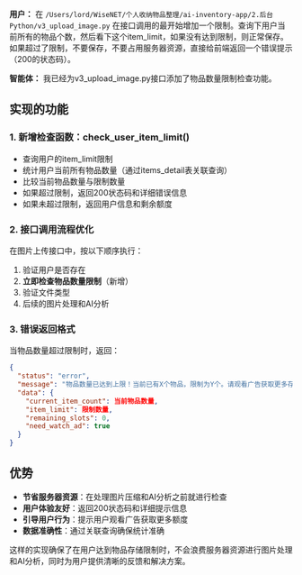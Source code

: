 **用户：** 在 `/Users/lord/WiseNET/个人收纳物品整理/ai-inventory-app/2.后台Python/v3_upload_image.py` 在接口调用的最开始增加一个限制。查询下用户当前所有的物品个数，然后看下这个item_limit，如果没有达到限制，则正常保存。 如果超过了限制，不要保存，不要占用服务器资源，直接给前端返回一个错误提示（200的状态码）。

**智能体：** 我已经为v3_upload_image.py接口添加了物品数量限制检查功能。

## 实现的功能

### 1. 新增检查函数：check_user_item_limit()
- 查询用户的item_limit限制
- 统计用户当前所有物品数量（通过items_detail表关联查询）
- 比较当前物品数量与限制数量
- 如果超过限制，返回200状态码和详细错误信息
- 如果未超过限制，返回用户信息和剩余额度

### 2. 接口调用流程优化
在图片上传接口中，按以下顺序执行：
1. 验证用户是否存在
2. **立即检查物品数量限制**（新增）
3. 验证文件类型
4. 后续的图片处理和AI分析

### 3. 错误返回格式
当物品数量超过限制时，返回：
```json
{
  "status": "error",
  "message": "物品数量已达到上限！当前已有X个物品，限制为Y个。请观看广告获取更多存储额度。",
  "data": {
    "current_item_count": 当前物品数量,
    "item_limit": 限制数量,
    "remaining_slots": 0,
    "need_watch_ad": true
  }
}
```

## 优势

- **节省服务器资源**：在处理图片压缩和AI分析之前就进行检查
- **用户体验友好**：返回200状态码和详细提示信息
- **引导用户行为**：提示用户观看广告获取更多额度
- **数据准确性**：通过关联查询确保统计准确

这样的实现确保了在用户达到物品存储限制时，不会浪费服务器资源进行图片处理和AI分析，同时为用户提供清晰的反馈和解决方案。